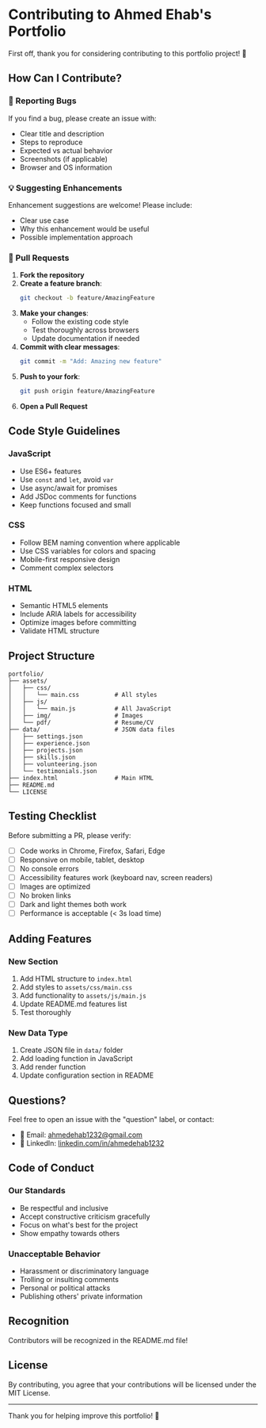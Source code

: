 # Contributing to Ahmed Ehab's Portfolio

First off, thank you for considering contributing to this portfolio project! 🎉

## How Can I Contribute?

### 🐛 Reporting Bugs

If you find a bug, please create an issue with:
- Clear title and description
- Steps to reproduce
- Expected vs actual behavior
- Screenshots (if applicable)
- Browser and OS information

### 💡 Suggesting Enhancements

Enhancement suggestions are welcome! Please include:
- Clear use case
- Why this enhancement would be useful
- Possible implementation approach

### 🔧 Pull Requests

1. **Fork the repository**
2. **Create a feature branch**:
   ```bash
   git checkout -b feature/AmazingFeature
   ```
3. **Make your changes**:
   - Follow the existing code style
   - Test thoroughly across browsers
   - Update documentation if needed
4. **Commit with clear messages**:
   ```bash
   git commit -m "Add: Amazing new feature"
   ```
5. **Push to your fork**:
   ```bash
   git push origin feature/AmazingFeature
   ```
6. **Open a Pull Request**

## Code Style Guidelines

### JavaScript
- Use ES6+ features
- Use `const` and `let`, avoid `var`
- Use async/await for promises
- Add JSDoc comments for functions
- Keep functions focused and small

### CSS
- Follow BEM naming convention where applicable
- Use CSS variables for colors and spacing
- Mobile-first responsive design
- Comment complex selectors

### HTML
- Semantic HTML5 elements
- Include ARIA labels for accessibility
- Optimize images before committing
- Validate HTML structure

## Project Structure

```
portfolio/
├── assets/
│   ├── css/
│   │   └── main.css          # All styles
│   ├── js/
│   │   └── main.js           # All JavaScript
│   ├── img/                  # Images
│   └── pdf/                  # Resume/CV
├── data/                     # JSON data files
│   ├── settings.json
│   ├── experience.json
│   ├── projects.json
│   ├── skills.json
│   ├── volunteering.json
│   └── testimonials.json
├── index.html                # Main HTML
├── README.md
└── LICENSE
```

## Testing Checklist

Before submitting a PR, please verify:

- [ ] Code works in Chrome, Firefox, Safari, Edge
- [ ] Responsive on mobile, tablet, desktop
- [ ] No console errors
- [ ] Accessibility features work (keyboard nav, screen readers)
- [ ] Images are optimized
- [ ] No broken links
- [ ] Dark and light themes both work
- [ ] Performance is acceptable (< 3s load time)

## Adding Features

### New Section
1. Add HTML structure to `index.html`
2. Add styles to `assets/css/main.css`
3. Add functionality to `assets/js/main.js`
4. Update README.md features list
5. Test thoroughly

### New Data Type
1. Create JSON file in `data/` folder
2. Add loading function in JavaScript
3. Add render function
4. Update configuration section in README

## Questions?

Feel free to open an issue with the "question" label, or contact:
- 📧 Email: ahmedehab1232@gmail.com
- 💼 LinkedIn: [linkedin.com/in/ahmedehab1232](https://linkedin.com/in/ahmedehab1232)

## Code of Conduct

### Our Standards

- Be respectful and inclusive
- Accept constructive criticism gracefully
- Focus on what's best for the project
- Show empathy towards others

### Unacceptable Behavior

- Harassment or discriminatory language
- Trolling or insulting comments
- Personal or political attacks
- Publishing others' private information

## Recognition

Contributors will be recognized in the README.md file!

## License

By contributing, you agree that your contributions will be licensed under the MIT License.

---

Thank you for helping improve this portfolio! 🚀
